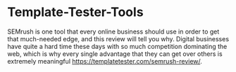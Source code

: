 # Template-Tester-Tools
SEMrush is one tool that every online business should use in order to get that much-needed edge, and this review will tell you why. Digital businesses have quite a hard time these days with so much competition dominating the web, which is why every single advantage that they can get over others is extremely meaningful https://templatetester.com/semrush-review/.
